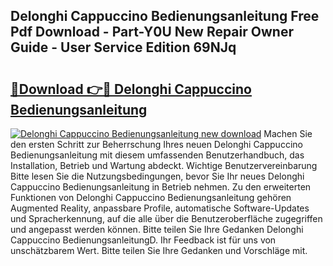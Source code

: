 ## Delonghi Cappuccino Bedienungsanleitung Free Pdf Download - Part-Y0U New Repair Owner Guide - User Service Edition 69NJq

# <h2><a href="http://df53acb.blite.top/?on=Delonghi+Cappuccino+Bedienungsanleitung">🔗Download 👉🔴 Delonghi Cappuccino Bedienungsanleitung</a></h2>

[![Delonghi Cappuccino Bedienungsanleitung new download](https://i.imgur.com/lujVjoI.png)](http://df53acb.blite.top/?on=Delonghi+Cappuccino+Bedienungsanleitung)
Machen Sie den ersten Schritt zur Beherrschung Ihres neuen Delonghi Cappuccino Bedienungsanleitung mit diesem umfassenden Benutzerhandbuch, das Installation, Betrieb und Wartung abdeckt. Wichtige Benutzervereinbarung Bitte lesen Sie die Nutzungsbedingungen, bevor Sie Ihr neues Delonghi Cappuccino Bedienungsanleitung in Betrieb nehmen. Zu den erweiterten Funktionen von Delonghi Cappuccino Bedienungsanleitung gehören Augmented Reality, anpassbare Profile, automatische Software-Updates und Spracherkennung, auf die alle über die Benutzeroberfläche zugegriffen und angepasst werden können. Bitte teilen Sie Ihre Gedanken Delonghi Cappuccino BedienungsanleitungD. Ihr Feedback ist für uns von unschätzbarem Wert. Bitte teilen Sie Ihre Gedanken und Vorschläge mit.
